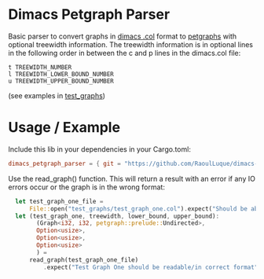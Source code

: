 # Dimacs Petgraph Parser

Basic parser to convert graphs in [dimacs .col](http://lcs.ios.ac.cn/~caisw/Resource/about_DIMACS_graph_format.txt) format to [petgraphs](https://github.com/petgraph/petgraph) with optional treewidth information. The treewidth information is in optional lines in the following order in between the c and p lines in the dimacs.col file:
```
t TREEWIDTH_NUMBER
l TREEWIDTH_LOWER_BOUND_NUMBER
u TREEWIDTH_UPPER_BOUND_NUMBER
```
(see examples in [test_graphs](test_graphs))

# Usage / Example

Include this lib in your dependencies in your Cargo.toml: <br>

```toml
dimacs_petgraph_parser = { git = "https://github.com/RaoulLuque/dimacs-petgraph-parser" }
```
Use the read_graph() function. This will return a result with an error if any IO errors occur or the graph is in the wrong format:

```rust
  let test_graph_one_file =
      File::open("test_graphs/test_graph_one.col").expect("Should be able to read file");
  let (test_graph_one, treewidth, lower_bound, upper_bound): 
        (Graph<i32, i32, petgraph::prelude::Undirected>,
        Option<usize>,
        Option<usize>,
        Option<usize>
        ) =
      read_graph(test_graph_one_file)
          .expect("Test Graph One should be readable/in correct format");
```
